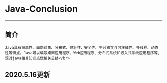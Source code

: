 # Java-Conclusion  
---
简介
----
    Java具有简单性、面向对象、分布式、健壮性、安全性、平台独立与可移植性、多线程、动态性等特点，Java可以编写桌面应用程序、Web应用程序、分布式系统和嵌入式系统应用程序等,现对java相关知识点做相关总结</br>

2020.5.16更新
------
